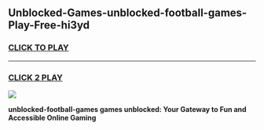 
## Unblocked-Games-unblocked-football-games-Play-Free-hi3yd
<h3>
<a href="https://premium76.site?title=unblocked-football-games&ref=12A">CLICK TO PLAY</a></h3>
<hr>

<h3>
<a href="https://premium76.site?title=unblocked-football-games&ref=12A">CLICK 2 PLAY</a>
  
</h3>

<a href="https://premium76.site?title=unblocked-football-games&ref=12A"><img src="https://clearcache.store/games.png"></a>


**unblocked-football-games games unblocked: Your Gateway to Fun and Accessible Online Gaming**
